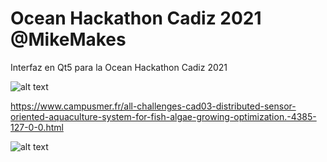 # Ocean Hackathon Cadiz 2021 @MikeMakes  

Interfaz en Qt5 para la Ocean Hackathon Cadiz 2021  
  
![alt text](https://github.com/MikeMakes/OceanHackaton2021_GUI/blob/stable_gui/gui/resources/gui.gif "Interface")   

https://www.campusmer.fr/all-challenges-cad03-distributed-sensor-oriented-aquaculture-system-for-fish-algae-growing-optimization.-4385-127-0-0.html    

![alt text](https://www.campusmer.fr/preview/4390/w1280m/Distributed_sensor_oriented_aqauculture_system_c_Juan_Sandubete.JPG "Sonda multiparamétrica")
